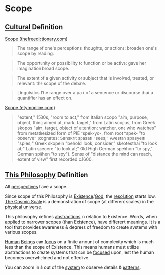# Scope

## [Cultural](./culture.md) Definition

<a href="http://www.thefreedictionary.com/scope" target="_blank">Scope (thefreedictionary.com)</a>

> The range of one's perceptions, thoughts, or actions: broaden one's scope by reading.

> The opportunity or possibility to function or be active: gave her imagination broad scope.

> The extent of a given activity or subject that is involved, treated, or relevant: the scope of the debate.

> Linguistics The range over a part of a sentence or discourse that a quantifier has an effect on.

<a href="http://www.etymonline.com/index.php?term=scope" target="_blank">Scope (etymonline.com)</a>

> "extent," 1530s, "room to act," from Italian scopo "aim, purpose, object, thing aimed at, mark, target," from Latin scopus, from Greek skopos "aim, target, object of attention; watcher, one who watches" from metathesized form of PIE *spek-yo-, from root *spek- "to observe" (cognates: Sanskrit spasati "sees;" Avestan spasyeiti "spies;" Greek skopein "behold, look, consider," skeptesthai "to look at;" Latin specere "to look at;" Old High German spehhon "to spy," German spähen "to spy"). Sense of "distance the mind can reach, extent of view" first recorded c.1600.

## [This Philosophy](./this-philosophy.md) Definition

All [perspectives](./perspective.md) have a scope.

Since scope of this Philosophy is [Existence](./existence.md)/[God](./god.md), the [resolution](./resolution.md) starts low. <a href="http://cosmicscale.appspot.com/index.html" target="_blank">
The Cosmic Scale</a> is a demonstration of scope (at different scales) in the [physical universe](./src/physical-system.md).

This philosophy defines [abstractions](./abstraction.md) in relation to Existence. Words, when applied to narrower scopes (than Existence), have different meanings. It is a [tool](./tool.md) that provides [awareness](./src/awareness.md) & degrees of freedom to create [systems](./system.md) with various scopes.

[Human](./src/human.md) [Beings](./src/being.md) can [focus](./src/focus.md) on a finite amount of complexity which is much less than the scope of Existence. This means humans must utilize abstractions to create systems that can be [focused](./focus.md) upon, lest the human becomes overwhelmed and not effective.

You can zoom in & out of the [system](./system.md) to observe details & [patterns](./src/pattern.md).
